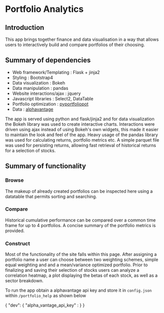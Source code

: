# Portfolio Analytics

## Introduction
This app brings together finance and data visualisation in a way that allows users to interactively build and compare
portfolios of their choosing. 

## Summary of dependencies
* Web framework/Templating : Flask + jinja2
* Styling : Bootstrap4
* Data visualization : Bokeh
* Data manipulation : pandas
* Website interactions/ajax : jquery
* Javascript libraries : Select2, DataTable
* Portfolio optimization : [pyportfoliopot](https://github.com/robertmartin8/PyPortfolioOpt)
* Data : [alphavantage](https://www.alphavantage.co/)

The app is served using python and flask/jinja2 and for data visualization the Bokeh library was used to create interactive charts. 
Interactions were driven using ajax instead of using Bokeh's own widgets, this made it easier to maintain the look and feel of the app.
Heavy usage of the pandas library was used for calculating returns, portfolio metrics etc. A simple parquet file was used for persisting returns, allowing fast retrieval of historical returns for a selection of stocks.

## Summary of functionality
### Browse
The makeup of already created portfolios can be inspected here using a datatable that permits sorting and searching.
### Compare
Historical cumulative performance can be compared over a common time frame for up to 4 portfolios. A concise summary of the portfolio metrics is provided. 
### Construct
Most of the functionality of the site falls within this page. After assigning a portfolio name a user can choose between two weighting schemes, simple equal weighting and and a mean/variance optimized portfolio.
Prior to finalizing and saving their selection of stocks users can analyze a correlation heatmap, a plot displaying the betas of each stock, as well as a sector breakdown.

To run the app obtain a alphavantage api key and store it in `config.json` within `/portfolio_help` as shown below

{
  "dev": {
    "alpha_vantage_api_key" : <your api key>
  }
}
